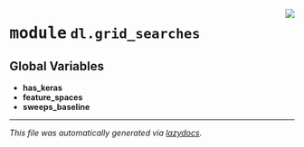 <!-- markdownlint-disable -->

<a href="https://github.com/benlansdell/behaveml/blob/master/behaveml/dl/grid_searches.py#L0"><img align="right" style="float:right;" src="https://img.shields.io/badge/-source-cccccc?style=flat-square"></a>

# <kbd>module</kbd> `dl.grid_searches`




**Global Variables**
---------------
- **has_keras**
- **feature_spaces**
- **sweeps_baseline**




---

_This file was automatically generated via [lazydocs](https://github.com/ml-tooling/lazydocs)._
